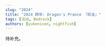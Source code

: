 ```yaml
---
slug: "2024"
title: "2024 跨年: Dragon's Prance 『跃龙』"
tags: [活动, Bedrock]
authors: [yukonisen, nightfish]
---
```


待补充。

<!--truncate-->

